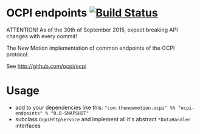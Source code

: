 # OCPI endpoints [![Build Status](https://travis-ci.org/thenewmotion/ocpi-endpoints.png?branch=master)](https://travis-ci.org/thenewmotion/ocpi-endpoints)

ATTENTION! As of the 30th of September 2015, expect breaking API changes with every commit!


The New Motion implementation of common endpoints of the OCPI protocol.

See http://github.com/ocpi/ocpi

# Usage
* add to your dependencies like this:
`"com.thenewmotion.ocpi" %% "ocpi-endpoints" % "0.8-SNAPSHOT"`
* subclass `OcpiHttpService` and implement all it's abstract `*DataHandler` interfaces 


